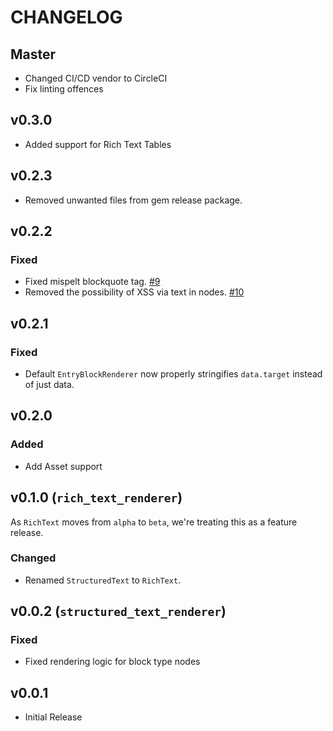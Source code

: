 # CHANGELOG

## Master
* Changed CI/CD vendor to CircleCI
* Fix linting offences

## v0.3.0
* Added support for Rich Text Tables

## v0.2.3
* Removed unwanted files from gem release package.

## v0.2.2
### Fixed
* Fixed mispelt blockquote tag. [#9](https://github.com/contentful/rich-text-renderer.rb/pull/9)
* Removed the possibility of XSS via text in nodes. [#10](https://github.com/contentful/rich-text-renderer.rb/pull/10)

## v0.2.1
### Fixed
* Default `EntryBlockRenderer` now properly stringifies `data.target` instead of just data.

## v0.2.0

### Added
* Add Asset support

## v0.1.0 (`rich_text_renderer`)

As `RichText` moves from `alpha` to `beta`, we're treating this as a feature release.

### Changed
* Renamed `StructuredText` to `RichText`.

## v0.0.2 (`structured_text_renderer`)

### Fixed
* Fixed rendering logic for block type nodes

## v0.0.1

* Initial Release
